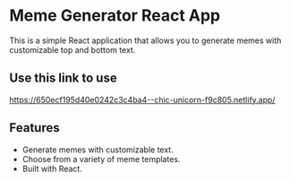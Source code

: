 # Meme Generator React App

This is a simple React application that allows you to generate memes with customizable top and bottom text.
## Use this link to use 
https://650ecf195d40e0242c3c4ba4--chic-unicorn-f9c805.netlify.app/

## Features

- Generate memes with customizable text.
- Choose from a variety of meme templates.
- Built with React.
  


